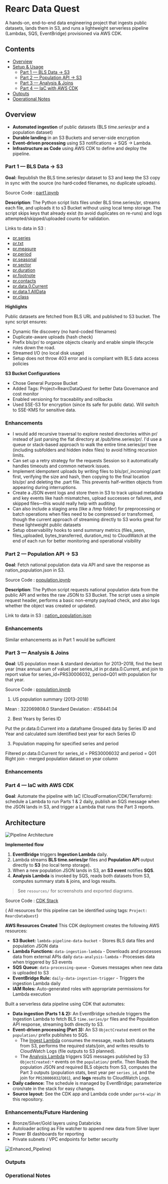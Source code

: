 # Rearc Data Quest

A hands-on, end-to-end data engineering project that ingests public datasets, lands them in S3, and runs a lightweight serverless pipeline (Lambdas, SQS, EventBridge) provisioned via AWS CDK.

## Contents
- [Overview](#overview)
- [Setup & Usage](#setup--usage)
  - [Part 1 — BLS Data → S3](#part-1--bls-data--s3)
  - [Part 2 — Population API → S3](#part-2--population-api--s3)
  - [Part 3 — Analysis & Joins](#part-3--analysis--joins)
  - [Part 4 — IaC with AWS CDK](#part-4--iac-with-aws-cdk)
- [Outputs](#proof-of-execution)
- [Operational Notes](#operational-notes)
  
## Overview

- **Automated ingestion** of public datasets (BLS *time.series/pr* and a population dataset)
- **Durable landing** in an S3 Buckets and server-side encryption
- **Event-driven processing** using S3 notifications → SQS → Lambda.
- **Infrastructure as Code** using AWS CDK to define and deploy the pipeline.
  
### Part 1 — BLS Data → S3
**Goal:** Republish the BLS time.series/pr dataset to S3 and keep the S3 copy in sync with the source (no hard‑coded filenames, no duplicate uploads).

Source Code : [part1.ipynb](https://github.com/ashwin975/Rearc_Dataquest/blob/main/Part%201/Part-1.ipynb)

**Description**: The Python script lists files under BLS time.series/pr, streams each file, and uploads it to s3 Bucket without using local temp storage. The script skips keys that already exist (to avoid duplicates on re-runs) and logs attempted/skipped/uploaded counts for validation.

Links to data in S3 :

- [pr.series](https://rearc-data-quest-ssm.s3.us-east-2.amazonaws.com/bls/pr/pr.series)
- [pr.txt](https://bls-sync-data-ashwin.s3.us-east-1.amazonaws.com/bls-datasets/pr.data.0.Current/pr.txt)
- [pr.measure](https://bls-sync-data-ashwin.s3.us-east-1.amazonaws.com/bls-datasets/pr.data.0.Current/pr.measure)
- [pr.period](https://bls-sync-data-ashwin.s3.us-east-1.amazonaws.com/bls-datasets/pr.data.0.Current/pr.period)
- [pr.seasonal](https://bls-sync-data-ashwin.s3.us-east-1.amazonaws.com/bls-datasets/pr.data.0.Current/pr.seasonal)
- [pr.sector](https://bls-sync-data-ashwin.s3.us-east-1.amazonaws.com/bls-datasets/pr.data.0.Current/pr.sector)
- [pr.duration](https://bls-sync-data-ashwin.s3.us-east-1.amazonaws.com/bls-datasets/pr.data.0.Current/pr.duration)
- [pr.footnote](https://bls-sync-data-ashwin.s3.us-east-1.amazonaws.com/bls-datasets/pr.data.0.Current/pr.footnote)
- [pr.contacts](https://bls-sync-data-ashwin.s3.us-east-1.amazonaws.com/bls-datasets/pr.contacts)
- [pr.data.0.Current](https://bls-sync-data-ashwin.s3.us-east-1.amazonaws.com/bls-datasets/pr.data.0.Current)
- [pr.data.1.AllData](https://bls-sync-data-ashwin.s3.us-east-1.amazonaws.com/bls-datasets/pr.data.1.AllData)
- [pr.class](https://bls-sync-data-ashwin.s3.us-east-1.amazonaws.com/bls-datasets/pr.class)

**Highlights**

Public datasets are fetched from BLS URL and published to S3 bucket. The sync script ensures:
- Dynamic file discovery (no hard-coded filenames)
- Duplicate-aware uploads (hash check)
- Prefix bls/pr/ to organize objects cleanly and enable simple lifecycle rules down the road.
- Streamed I/O (no local disk usage)
- Setup does not throw 403 error and is compliant with BLS data access policies

**S3 Bucket Configurations**
- Chose General Purpose Bucket
- Added Tags: Project=RearcDataQuest for better Data Governance and cost monitor
- Enabled versioning for traceability and rollbacks
- Used SSE-S3 for encryption (since its safe for public data). Will switch to SSE-KMS for sensitive data.

### Enhancements

- I would add recursive traversal to explore nested directories within pr/ instead of just parsing the flat directory at /pub/time.series/pr/. I'd use a queue or stack-based approach to walk the entire time.series/pr/ tree (including subfolders and hidden index files) to avoid hitting recursion limits.
- Can set up a retry strategy for the requests Session so it automatically handles timeouts and common network issues.
- Implement idempotent uploads by writing files to bls/pr/_incoming/<file>.part first, verifying the size and hash, then copying to the final location bls/pr/<file> and deleting the .part file. This prevents half-written objects from appearing during interruptions.
- Create a JSON event logs and store them in S3 to track upload metadata and key events like hash mismatches, upload successes or failures, and skipped files—this would really help with auditing
- Can also include a staging area (like a /tmp folder) for preprocessing or batch operations when files need to be compressed or transformed, though the current approach of streaming directly to S3 works great for these lightweight public datasets
- Setup observability hooks to send summary metrics (files_seen, files_uploaded, bytes_transferred, duration_ms) to CloudWatch at the end of each run for better monitoring and operational visibility

### Part 2 — Population API → S3
**Goal**: Fetch national population data via API and save the response as nation_population.json in S3.

Source Code : [population.ipynb](https://github.com/ashwin975/Rearc_Dataquest/blob/main/part2/api_call.py)

**Description**: The Python script requests national population data from the public API and writes the raw JSON to S3 Bucket. The script uses a simple request header, performs a basic non-empty payload check, and also logs whether the object was created or updated.

Link to data in S3 : [nation_population.json](https://api-call-ashwin.s3.us-east-1.amazonaws.com/api-data/population.json)

### Enhancements
Similar enhancements as in Part 1 would be sufficient

### Part 3 — Analysis & Joins
**Goal**: US population mean & standard deviation for 2013–2018, find the best year (max annual sum of value) per series_id in pr.data.0.Current, and join to report value for series_id=PRS30006032, period=Q01 with population for that year.

Source Code : [population.ipynb](https://github.com/ashwin975/Rearc_Dataquest/blob/main/part%203/data_analysis.ipynb)

1. US population summary (2013-2018)

Mean : 322069808.0
Standard Deviation : 4158441.04

2. Best Years by Series ID

Put the pr.data.0.Current into a dataframe
Grouped data by Series ID and Year and calculated sum 
Identified best year for each Series ID

3. Population mapping for specified series and period

Filtered pr.data.0.Current for series_id = PRS30006032 and period = Q01
Right join - merged population dataset on year column

### Enhancements

### Part 4 — IaC with AWS CDK
**Goal**: Automate the pipeline with IaC (CloudFormation/CDK/Terraform): schedule a Lambda to run Parts 1 & 2 daily, publish an SQS message when the JSON lands in S3, and trigger a Lambda that runs the Part 3 reports.

## Architecture
![Pipeline Architecture](https://github.com/ashwin975/Rearc_Dataquest/blob/main/part4-wip/Architecture101.svg)

**Implemented flow**
1. **EventBridge** triggers **Ingestion Lambda** daily.
2. Lambda streams **BLS time.series/pr** files and **Population API** output directly to **S3** (no local temp storage).
3. When a new population JSON lands in S3, an **S3 event** notifies **SQS**.
4. **Analysis Lambda** is invoked by SQS, reads both datasets from S3, computes summary stats & joins, and logs results.

> See `resources/` for screenshots and exported diagrams.

Source Code : [CDK Stack](https://github.com/ashwin975/Rearc_Dataquest/blob/main/part4-wip/data_pipeline_stack.py)   

( All resources for this pipeline can be identified using tags: `Project: RearcDataQuest`) 

**AWS Resources Created**
This CDK deployment creates the following AWS resources:
- **S3 Bucket:** `lambda-pipeline-data-bucket` - Stores BLS data files and population JSON data
- **Lambda Functions:**
  `data-ingestion-lambda` - Downloads and processes data from external APIs daily
  `data-analysis-lambda` - Processes data when triggered by S3 events
- **SQS Queue:** `data-processing-queue` - Queues messages when new data is uploaded to S3
- **EventBridge Rule:** `daily-data-ingestion-trigger` - Triggers the ingestion Lambda daily
- **IAM Roles:** Auto-generated roles with appropriate permissions for Lambda execution  

Built a serverless data pipeline using CDK that automates:
- **Data ingestion (Parts 1 & 2):** An EventBridge schedule triggers the Ingestion Lambda to fetch BLS `time.series/pr` files and the Population API response, streaming both directly to S3.
- **Event-driven processing (Part 3):** An S3 `ObjectCreated` event on the `population/` prefix publishes to SQS.
  - The [Ingest Lambda](https://github.com/ashwin975/Rearc_Dataquest/blob/main/part4-wip/lambdas/ingest/handler.py) consumes the message, reads both datasets from S3, performs the       required stats/join, and writes results to CloudWatch Logs (file outputs to S3 planned).
  - The [Analysis Lambda](https://github.com/ashwin975/Rearc_Dataquest/blob/main/part4-wip/lambdas/report/handler.py) triggers SQS messages published by S3 `ObjectCreated:*` events on the `population/` prefix. Then Reads the population JSON and required BLS objects from S3, computes the Part 3 outputs (population stats, best year per `series_id`, and the join for `PRS30006032`/`Q01`), and **logs** results to CloudWatch Logs.
- **Daily cadence:** The schedule is managed by EventBridge; parameterize cron/rate in the stack for easy changes.
- **Source layout:** See the CDK app and Lambda code under `part4-wip/` in this repository.

### Enhancements/Future Hardening
- Bronze/Silver/Gold layers using Databricks
- Autoloader acting as File watcher to append new data from Silver layer
- Power BI dashboards for reporting
- Private subnets / VPC endpoints for better security

 ![Enhanced_Pipeline](https://github.com/ashwin975/Rearc_Dataquest/blob/main/resources/Enhanced%20Databricks%20Architecture.svg)) 

### Outputs

### Operational Notes


